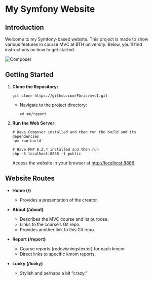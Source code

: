 # My Symfony Website

## Introduction
Welcome to my Symfony-based website. This project is made to show various features in course MVC at BTH university. Below, you’ll find instructions on how to get started.

![Composer](.img/logo-composer-transparent5.png)

## Getting Started
1. **Clone the Repository:**
    ```
    git clone https://github.com/Pbris/mvc1.git
    ```
   - Navigate to the project directory:
     ```
     cd me/report
     ```

2. **Run the Web Server:**
    ```
    # Have Composer installed and then run the build and its dependencies
    npm run build

    # Have PHP 8.2.4 installed and then run
    php -S localhost:8888 -t public
    ```
   Access the website in your browser at [http://localhost:8888](http://localhost:8888).


## Website Routes
- **Home (/)**
  - Provides a presentation of the creator.

- **About (/about)**
  - Describes the MVC course and its purpose.
  - Links to the course’s Git repo.
  - Provides another link to this Git repo.

- **Report (/report)**
  - Course reports (redovisningstexter) for each kmom.
  - Direct links to specific kmom reports.

- **Lucky (/lucky)**
  - Stylish and perhaps a bit “crazy.”
